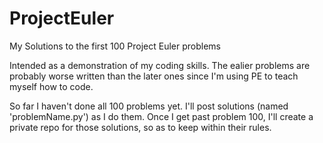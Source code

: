 # ProjectEuler
My Solutions to the first 100 Project Euler problems

Intended as a demonstration of my coding skills. The ealier problems are probably worse written than the later ones since I'm using PE to teach myself how to code.

So far I haven't done all 100 problems yet. I'll post solutions (named 'problemName.py') as I do them. 
Once I get past problem 100, I'll create a private repo for those solutions, so as to keep within their rules.
